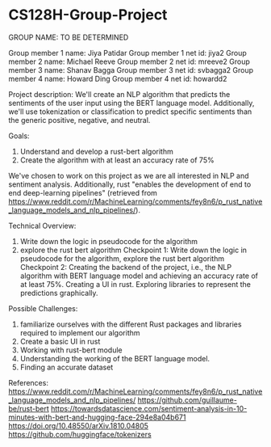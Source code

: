 # CS128H-Group-Project

GROUP NAME: TO BE DETERMINED

Group member 1 name: Jiya Patidar
Group member 1 net id: jiya2
Group member 2 name: Michael Reeve
Group member 2 net id: mreeve2
Group member 3 name: Shanav Bagga
Group member 3 net id: svbagga2
Group member 4 name: Howard Ding
Group member 4 net id: howardd2

Project description: We'll create an NLP algorithm that predicts the sentiments of the user input using the BERT language model. Additionally, we'll use tokenization or classification to predict specific sentiments than the generic positive, negative, and neutral.

Goals: 
1. Understand and develop a rust-bert algorithm
2. Create the algorithm with at least an accuracy rate of 75%

We've chosen to work on this project as we are all interested in NLP and sentiment analysis. Additionally, rust "enables the development of end to end deep-learning pipelines" (retrieved from https://www.reddit.com/r/MachineLearning/comments/fey8n6/p_rust_native_language_models_and_nlp_pipelines/).

Technical Overview:
1. Write down the logic in pseudocode for the algorithm
2. explore the rust bert algorithm
Checkpoint 1: Write down the logic in pseudocode for the algorithm, explore the rust bert algorithm
Checkpoint 2: Creating the backend of the project, i.e., the NLP algorithm with BERT language model and achieving an accuracy rate of at least 75%. Creating a UI in rust. Exploring libraries to represent the predictions graphically.

Possible Challenges:
1. familiarize ourselves with the different Rust packages and libraries required to implement our algorithm
2.  Create a basic UI in rust
3.  Working with rust-bert module
4.  Understanding the working of the BERT language model.
5.  Finding an accurate dataset


References:
https://www.reddit.com/r/MachineLearning/comments/fey8n6/p_rust_native_language_models_and_nlp_pipelines/
https://github.com/guillaume-be/rust-bert
https://towardsdatascience.com/sentiment-analysis-in-10-minutes-with-bert-and-hugging-face-294e8a04b671
https://doi.org/10.48550/arXiv.1810.04805
https://github.com/huggingface/tokenizers


